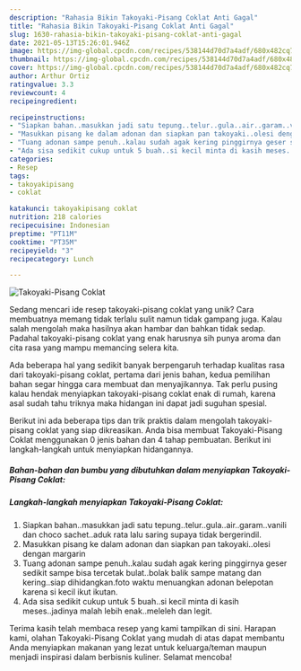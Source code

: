```yaml
---
description: "Rahasia Bikin Takoyaki-Pisang Coklat Anti Gagal"
title: "Rahasia Bikin Takoyaki-Pisang Coklat Anti Gagal"
slug: 1630-rahasia-bikin-takoyaki-pisang-coklat-anti-gagal
date: 2021-05-13T15:26:01.946Z
image: https://img-global.cpcdn.com/recipes/538144d70d7a4adf/680x482cq70/takoyaki-pisang-coklat-foto-resep-utama.jpg
thumbnail: https://img-global.cpcdn.com/recipes/538144d70d7a4adf/680x482cq70/takoyaki-pisang-coklat-foto-resep-utama.jpg
cover: https://img-global.cpcdn.com/recipes/538144d70d7a4adf/680x482cq70/takoyaki-pisang-coklat-foto-resep-utama.jpg
author: Arthur Ortiz
ratingvalue: 3.3
reviewcount: 4
recipeingredient:

recipeinstructions:
- "Siapkan bahan..masukkan jadi satu tepung..telur..gula..air..garam..vanili dan choco sachet..aduk rata lalu saring supaya tidak bergerindil."
- "Masukkan pisang ke dalam adonan dan siapkan pan takoyaki..olesi dengan margarin"
- "Tuang adonan sampe penuh..kalau sudah agak kering pinggirnya geser sedikit sampe bisa tercetak bulat..bolak balik sampe matang dan kering..siap dihidangkan.foto waktu menuangkan adonan belepotan karena si kecil ikut ikutan."
- "Ada sisa sedikit cukup untuk 5 buah..si kecil minta di kasih meses..jadinya malah lebih enak..meleleh dan legit."
categories:
- Resep
tags:
- takoyakipisang
- coklat

katakunci: takoyakipisang coklat 
nutrition: 218 calories
recipecuisine: Indonesian
preptime: "PT11M"
cooktime: "PT35M"
recipeyield: "3"
recipecategory: Lunch

---
```



![Takoyaki-Pisang Coklat](https://img-global.cpcdn.com/recipes/538144d70d7a4adf/680x482cq70/takoyaki-pisang-coklat-foto-resep-utama.jpg)

Sedang mencari ide resep takoyaki-pisang coklat yang unik? Cara membuatnya memang tidak terlalu sulit namun tidak gampang juga. Kalau salah mengolah maka hasilnya akan hambar dan bahkan tidak sedap. Padahal takoyaki-pisang coklat yang enak harusnya sih punya aroma dan cita rasa yang mampu memancing selera kita.



Ada beberapa hal yang sedikit banyak berpengaruh terhadap kualitas rasa dari takoyaki-pisang coklat, pertama dari jenis bahan, kedua pemilihan bahan segar hingga cara membuat dan menyajikannya. Tak perlu pusing kalau hendak menyiapkan takoyaki-pisang coklat enak di rumah, karena asal sudah tahu triknya maka hidangan ini dapat jadi suguhan spesial.


Berikut ini ada beberapa tips dan trik praktis dalam mengolah takoyaki-pisang coklat yang siap dikreasikan. Anda bisa membuat Takoyaki-Pisang Coklat menggunakan 0 jenis bahan dan 4 tahap pembuatan. Berikut ini langkah-langkah untuk menyiapkan hidangannya.

<!--inarticleads1-->

##### Bahan-bahan dan bumbu yang dibutuhkan dalam menyiapkan Takoyaki-Pisang Coklat:





<!--inarticleads2-->

##### Langkah-langkah menyiapkan Takoyaki-Pisang Coklat:

1. Siapkan bahan..masukkan jadi satu tepung..telur..gula..air..garam..vanili dan choco sachet..aduk rata lalu saring supaya tidak bergerindil.
1. Masukkan pisang ke dalam adonan dan siapkan pan takoyaki..olesi dengan margarin
1. Tuang adonan sampe penuh..kalau sudah agak kering pinggirnya geser sedikit sampe bisa tercetak bulat..bolak balik sampe matang dan kering..siap dihidangkan.foto waktu menuangkan adonan belepotan karena si kecil ikut ikutan.
1. Ada sisa sedikit cukup untuk 5 buah..si kecil minta di kasih meses..jadinya malah lebih enak..meleleh dan legit.




Terima kasih telah membaca resep yang kami tampilkan di sini. Harapan kami, olahan Takoyaki-Pisang Coklat yang mudah di atas dapat membantu Anda menyiapkan makanan yang lezat untuk keluarga/teman maupun menjadi inspirasi dalam berbisnis kuliner. Selamat mencoba!
